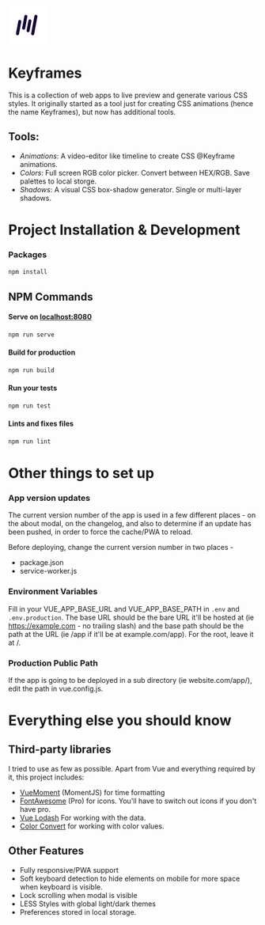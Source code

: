![Keyframes](/public/img/icons/apple-touch-icon-76x76.png)
# Keyframes


This is a collection of web apps to live preview and generate various CSS styles. It originally started as a tool just for creating CSS animations (hence the name Keyframes), but now has additional tools.

## Tools:

 * *Animations*: A video-editor like timeline to create CSS @Keyframe animations.
 * *Colors*: Full screen RGB color picker. Convert between HEX/RGB. Save palettes to local storge.
 * *Shadows*: A visual CSS box-shadow generator. Single or multi-layer shadows.
 

# Project Installation & Development

### Packages
```bash
npm install
```

## NPM Commands

#### Serve on [localhost:8080](https://localhost:8080)
```bash
npm run serve
```

#### Build for production
```bash
npm run build
```

#### Run your tests
```bash
npm run test
```
#### Lints and fixes files
```bash
npm run lint
```

# Other things to set up

### App version updates
The current version number of the app is used in a few different places - on the about modal, on the changelog, and also to determine if an update has been pushed, in order to force the cache/PWA to reload. 

Before deploying, change the current version number in two places -
 * package.json
 * service-worker.js


### Environment Variables
Fill in your VUE_APP_BASE_URL and VUE_APP_BASE_PATH in `.env` and `.env.production`. The base URL should be the bare URL it'll be hosted at (ie https://example.com - no trailing slash) and the base path should be the path at the URL (ie /app if it'll be at example.com/app). For the root, leave it at /.

### Production Public Path
If the app is going to be deployed in a sub directory (ie website.com/app/), edit the path in vue.config.js.


# Everything else you should know

## Third-party libraries
I tried to use as few as possible. Apart from Vue and everything required by it, this project includes:
 * [VueMoment](https://www.npmjs.com/package/vue-moment) (MomentJS) for time formatting
 * [FontAwesome](http://fontawesome.com/) (Pro) for icons. You'll have to switch out icons if you don't have pro.
 * [Vue Lodash](https://www.npmjs.com/package/vue-lodash) For working with the data.
 * [Color Convert](https://www.npmjs.com/package/color-convert) for working with color values.

## Other Features
 * Fully responsive/PWA support
 * Soft keyboard detection to hide elements on mobile for more space when keyboard is visible.
 * Lock scrolling when modal is visible
 * LESS Styles with global light/dark themes
 * Preferences stored in local storage.


